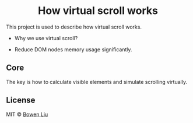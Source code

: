 <h1 align="center">How virtual scroll works</h1>

This project is used to describe how virtual scroll works.

- Why we use virtual scroll?

- Reduce DOM nodes memory usage significantly.

## Core

The key is how to calculate visible elements and simulate scrolling virtually.

## License

MIT © [Bowen Liu](https://set.sh)
